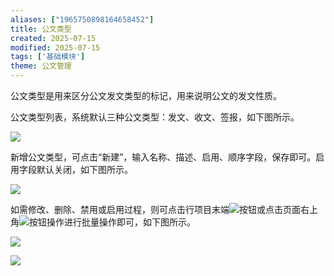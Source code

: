 ```yaml
---
aliases: ["1965750898164658452"]
title: 公文类型
created: 2025-07-15
modified: 2025-07-15
tags: ['基础模块']
theme: 公文管理
---
```


公文类型是用来区分公文发文类型的标记，用来说明公文的发文性质。

公文类型列表，系统默认三种公文类型：发文、收文、签报，如下图所示。

![](35f07dab4629f03d665f8a3823263557.jpg)

新增公文类型，可点击“新建”，输入名称、描述、启用、顺序字段，保存即可。启用字段默认关闭，如下图所示。

![](2158022bc81721f49f97b02bcbe42b5b.jpg)

如需修改、删除、禁用或启用过程，则可点击行项目末端![](2bc025f12c8611cdf52b771c928c4245.jpg)按钮或点击页面右上角![](842b5e3522f70ac3d5472acb37b0094d.jpg)按钮操作进行批量操作即可，如下图所示。

![](f4c31118f327ba8195c0432089a3c025.jpg)

![](48a6e08d701c81facea87ff8d3fdf798.jpg)